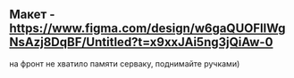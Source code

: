 ## Макет - https://www.figma.com/design/w6gaQUOFllWgNsAzj8DqBF/Untitled?t=x9xxJAi5ng3jQiAw-0

на фронт не хватило памяти серваку, поднимайте ручками)
